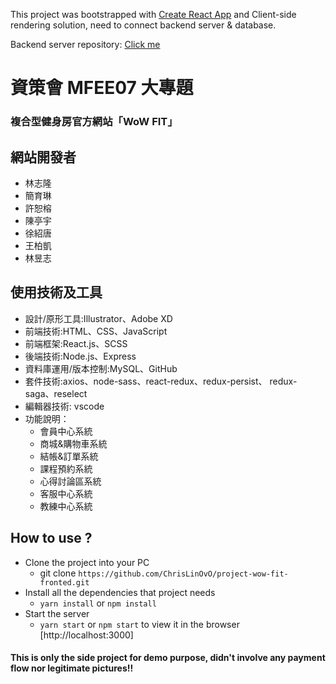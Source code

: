 This project was bootstrapped with [Create React App](https://github.com/facebook/create-react-app.git)
 and Client-side rendering solution, need to connect backend server & database.

Backend server repository: [Click me](https://github.com/ChrisLinOvO/project-wow-fit-backend.git)

# 資策會 MFEE07 大專題 
### 複合型健身房官方網站「WoW FIT」

## 網站開發者
* 林志隆
* 簡育琳
* 許恕榕
* 陳亭宇
* 徐紹唐
* 王柏凱
* 林昱志

## 使用技術及工具
* 設計/原形工具:Illustrator、Adobe XD
* 前端技術:HTML、CSS、JavaScript
* 前端框架:React.js、SCSS
* 後端技術:Node.js、Express
* 資料庫運用/版本控制:MySQL、GitHub
* 套件技術:axios、node-sass、react-redux、redux-persist、
redux-saga、reselect
* 編輯器技術: vscode
* 功能說明：
	* 會員中心系統 
	* 商城&購物車系統
	* 結帳&訂單系統
	* 課程預約系統
	* 心得討論區系統
	* 客服中心系統 
	* 教練中心系統
  
## How to use ?
* Clone the project into your PC
	* git clone `https://github.com/ChrisLinOvO/project-wow-fit-fronted.git`
* Install all the dependencies that project needs
	* `yarn install` or `npm install`
* Start the server
	* `yarn start` or `npm start` to view it in the browser [http://localhost:3000]
#### This is only the side project for demo purpose, didn't involve any payment flow nor legitimate pictures!!
